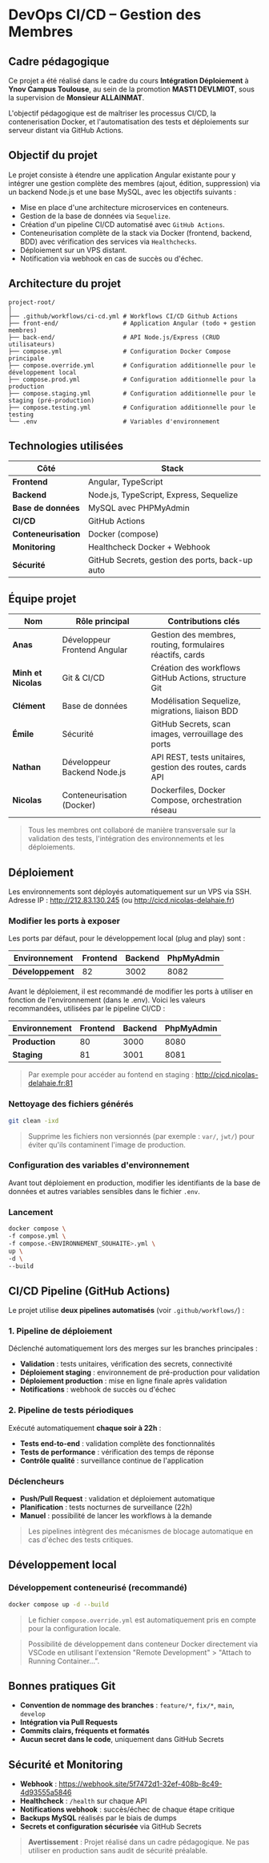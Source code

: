 # DevOps CI/CD – Gestion des Membres

## Cadre pédagogique

Ce projet a été réalisé dans le cadre du cours **Intégration Déploiement** à **Ynov Campus Toulouse**, au sein de la promotion **MAST1 DEVLMIOT**, sous la supervision de **Monsieur ALLAINMAT**.

L'objectif pédagogique est de maîtriser les processus CI/CD, la contenerisation Docker, et l'automatisation des tests et déploiements sur serveur distant via GitHub Actions.

## Objectif du projet

Le projet consiste à étendre une application Angular existante pour y intégrer une gestion complète des membres (ajout, édition, suppression) via un backend Node.js et une base MySQL, avec les objectifs suivants :

- Mise en place d'une architecture microservices en conteneurs.
- Gestion de la base de données via `Sequelize`.
- Création d'un pipeline CI/CD automatisé avec `GitHub Actions`.
- Conteneurisation complète de la stack via Docker (frontend, backend, BDD) avec vérification des services via `Healthchecks`.
- Déploiement sur un VPS distant.
- Notification via webhook en cas de succès ou d'échec.

## Architecture du projet

```
project-root/
│
├── .github/workflows/ci-cd.yml # Workflows CI/CD Github Actions
├── front-end/                  # Application Angular (todo + gestion membres)
├── back-end/                   # API Node.js/Express (CRUD utilisateurs)
├── compose.yml                 # Configuration Docker Compose principale
├── compose.override.yml        # Configuration additionnelle pour le développement local
├── compose.prod.yml            # Configuration additionnelle pour la production
├── compose.staging.yml         # Configuration additionnelle pour le staging (pré-production)
├── compose.testing.yml         # Configuration additionnelle pour le testing
└── .env                        # Variables d'environnement
```

## Technologies utilisées

| Côté                 | Stack                                           |
| -------------------- | ----------------------------------------------- |
| **Frontend**         | Angular, TypeScript                             |
| **Backend**          | Node.js, TypeScript, Express, Sequelize         |
| **Base de données**  | MySQL avec PHPMyAdmin                           |
| **CI/CD**            | GitHub Actions                                  |
| **Conteneurisation** | Docker (compose)                                |
| **Monitoring**       | Healthcheck Docker + Webhook                    |
| **Sécurité**         | GitHub Secrets, gestion des ports, back-up auto |

## Équipe projet

| Nom                 | Rôle principal               | Contributions clés                                        |
| ------------------- | ---------------------------- | --------------------------------------------------------- |
| **Anas**            | Développeur Frontend Angular | Gestion des membres, routing, formulaires réactifs, cards |
| **Minh et Nicolas** | Git & CI/CD                  | Création des workflows GitHub Actions, structure Git      |
| **Clément**         | Base de données              | Modélisation Sequelize, migrations, liaison BDD           |
| **Émile**           | Sécurité                     | GitHub Secrets, scan images, verrouillage des ports       |
| **Nathan**          | Développeur Backend Node.js  | API REST, tests unitaires, gestion des routes, cards API  |
| **Nicolas**         | Conteneurisation (Docker)    | Dockerfiles, Docker Compose, orchestration réseau         |

> Tous les membres ont collaboré de manière transversale sur la validation des tests, l'intégration des environnements et les déploiements.

## Déploiement

Les environnements sont déployés automatiquement sur un VPS via SSH. Adresse IP : <http://212.83.130.245> (ou <http://cicd.nicolas-delahaie.fr>)

### Modifier les ports à exposer

Les ports par défaut, pour le développement local (plug and play) sont :

| Environnement     | Frontend | Backend | PhpMyAdmin |
| ----------------- | -------- | ------- | ---------- |
| **Développement** | 82       | 3002    | 8082       |

Avant le déploiement, il est recommandé de modifier les ports à utiliser en fonction de l'environnement (dans le .env). Voici les valeurs recommandées, utilisées par le pipeline CI/CD :

| Environnement  | Frontend | Backend | PhpMyAdmin |
| -------------- | -------- | ------- | ---------- |
| **Production** | 80       | 3000    | 8080       |
| **Staging**    | 81       | 3001    | 8081       |

> Par exemple pour accéder au fontend en staging : <http://cicd.nicolas-delahaie.fr:81>

### Nettoyage des fichiers générés

```bash
git clean -ixd
```

> Supprime les fichiers non versionnés (par exemple : `var/`, `jwt/`) pour éviter qu'ils contaminent l'image de production.

### Configuration des variables d'environnement

Avant tout déploiement en production, modifier les identifiants de la base de données et autres variables sensibles dans le fichier `.env`.

### Lancement

```bash
docker compose \
-f compose.yml \
-f compose.<ENVIRONNEMENT_SOUHAITE>.yml \
up \
-d \
--build
```

## CI/CD Pipeline (GitHub Actions)

Le projet utilise **deux pipelines automatisés** (voir `.github/workflows/`) :

### 1. Pipeline de déploiement

Déclenché automatiquement lors des merges sur les branches principales :

- **Validation** : tests unitaires, vérification des secrets, connectivité
- **Déploiement staging** : environnement de pré-production pour validation
- **Déploiement production** : mise en ligne finale après validation
- **Notifications** : webhook de succès ou d'échec

### 2. Pipeline de tests périodiques

Exécuté automatiquement **chaque soir à 22h** :

- **Tests end-to-end** : validation complète des fonctionnalités
- **Tests de performance** : vérification des temps de réponse
- **Contrôle qualité** : surveillance continue de l'application

### Déclencheurs

- **Push/Pull Request** : validation et déploiement automatique
- **Planification** : tests nocturnes de surveillance (22h)
- **Manuel** : possibilité de lancer les workflows à la demande

> Les pipelines intègrent des mécanismes de blocage automatique en cas d'échec des tests critiques.

## Développement local

### Développement conteneurisé (recommandé)

```bash
docker compose up -d --build
```

> Le fichier `compose.override.yml` est automatiquement pris en compte pour la configuration locale.

> Possibilité de développement dans conteneur Docker directement via VSCode en utilisant l'extension "Remote Development" > "Attach to Running Container...".

## Bonnes pratiques Git

- **Convention de nommage des branches** : `feature/*`, `fix/*`, `main`, `develop`
- **Intégration via Pull Requests**
- **Commits clairs, fréquents et formatés**
- **Aucun secret dans le code**, uniquement dans GitHub Secrets

## Sécurité et Monitoring

- **Webhook** : https://webhook.site/5f7472d1-32ef-408b-8c49-4d93555a5846
- **Healthcheck** : `/health` sur chaque API
- **Notifications webhook** : succès/échec de chaque étape critique
- **Backups MySQL** réalisés par le biais de dumps
- **Secrets et configuration sécurisée** via GitHub Secrets

> **Avertissement** : Projet réalisé dans un cadre pédagogique. Ne pas utiliser en production sans audit de sécurité préalable.
